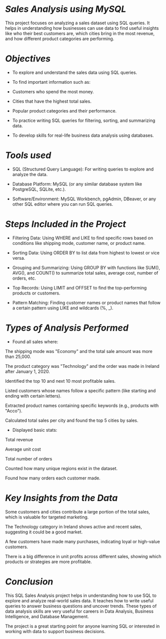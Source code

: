 
# ${{} Sales\ Analysis\ using\ MySQL}$

This project focuses on analyzing a sales dataset using SQL queries. It helps in understanding how businesses can use data to find useful insights like who their best customers are, which cities bring in the most revenue, and how different product categories are performing.
# ${{} Objectives}$

- To explore and understand the sales data using SQL queries.

- To find important information such as:

- Customers who spend the most money.

- Cities that have the highest total sales.

- Popular product categories and their performance.

- To practice writing SQL queries for filtering, sorting, and summarizing data.

- To develop skills for real-life business data analysis using databases.

# ${{}Tools\ used}$
- SQL (Structured Query Language): For writing queries to explore and analyze the data.

- Database Platform: MySQL (or any similar database system like PostgreSQL, SQLite, etc.).

- Software/Environment: MySQL Workbench, pgAdmin, DBeaver, or any other SQL editor where you can run SQL queries.
# ${{}Steps\ Included\ in\ the\ Project}$

- Filtering Data: Using WHERE and LIKE to find specific rows based on conditions like shipping mode, customer name, or product name.

- Sorting Data: Using ORDER BY to list data from highest to lowest or vice versa.

- Grouping and Summarizing: Using GROUP BY with functions like SUM(), AVG(), and COUNT() to summarize total sales, average cost, number of orders, etc.

- Top Records: Using LIMIT and OFFSET to find the top-performing products or customers.

- Pattern Matching: Finding customer names or product names that follow a certain pattern using LIKE and wildcards (%, _).
# ${{}Types\ of\ Analysis\ Performed}$
- Found all sales where:

The shipping mode was "Economy" and the total sale amount was more than 25,000.

The product category was "Technology" and the order was made in Ireland after January 1, 2020.

Identified the top 10 and next 10 most profitable sales.

Listed customers whose names follow a specific pattern (like starting and ending with certain letters).

Extracted product names containing specific keywords (e.g., products with "Acco").

Calculated total sales per city and found the top 5 cities by sales.

- Displayed basic stats:

Total revenue

Average unit cost

Total number of orders

Counted how many unique regions exist in the dataset.

Found how many orders each customer made.
# ${{}Key\ Insights\ from\ the\ Data}$

Some customers and cities contribute a large portion of the total sales, which is valuable for targeted marketing.

The Technology category in Ireland shows active and recent sales, suggesting it could be a good market.

A few customers have made many purchases, indicating loyal or high-value customers.

There is a big difference in unit profits across different sales, showing which products or strategies are more profitable.
# ${{}Conclusion}$

This SQL Sales Analysis project helps in understanding how to use SQL to explore and analyze real-world sales data. It teaches how to write useful queries to answer business questions and uncover trends. These types of data analysis skills are very useful for careers in Data Analysis, Business Intelligence, and Database Management.

The project is a great starting point for anyone learning SQL or interested in working with data to support business decisions.

